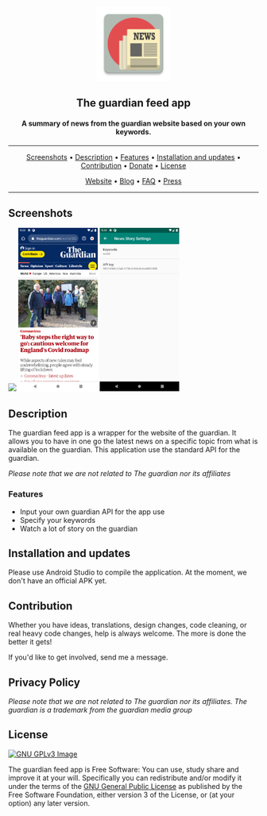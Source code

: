 <p align="center"><img src="app/src/main/res/mipmap-xxhdpi/ic_launcher.png" width="150"></p> 
<h2 align="center"><b>The guardian feed app</b></h2>
<h4 align="center">A summary of news from the guardian website based on your own keywords.</h4>


<hr>
<p align="center"><a href="#screenshots">Screenshots</a> &bull; <a href="#description">Description</a> &bull; <a href="#features">Features</a> &bull; <a href="#installation-and-updates">Installation and updates</a> &bull; <a href="#contribution">Contribution</a> &bull; <a href="#donate">Donate</a> &bull; <a href="#license">License</a></p>
<p align="center"><a href="https://newpipe.net">Website</a> &bull; <a href="https://newpipe.net/blog/">Blog</a> &bull; <a href="https://newpipe.net/FAQ/">FAQ</a> &bull; <a href="https://newpipe.net/press/">Press</a></p>
<hr>

## Screenshots

[<img src="screenshots/Screenshot_16140197151.png" width=160>](screenshots/Screenshot_16140197151.png)
[<img src="screenshots/Screenshot_1614019767.png" width=160>](screenshots/Screenshot_1614019767.png)
[<img src="screenshots/Screenshot_1614019783.png" width=160>](screenshots/Screenshot_1614019783.png)

## Description

The guardian feed app is a wrapper for the website of the guardian. It allows you to have in one go the latest news on a specific topic from what is available on the guardian.
This application use the standard API for the guardian.

*Please note that we are not related to The guardian nor its affiliates*

### Features

* Input your own guardian API for the app use
* Specify your keywords
* Watch a lot of story on the guardian

## Installation and updates
Please use Android Studio to compile the application.
At the moment, we don't have an official APK yet.

## Contribution
Whether you have ideas, translations, design changes, code cleaning, or real heavy code changes, help is always welcome.
The more is done the better it gets!

If you'd like to get involved, send me a message.

## Privacy Policy

*Please note that we are not related to The guardian nor its affiliates.*
*The guardian is a trademark from the guardian media group*

## License
[![GNU GPLv3 Image](https://www.gnu.org/graphics/gplv3-127x51.png)](http://www.gnu.org/licenses/gpl-3.0.en.html)  

The guardian feed app is Free Software: You can use, study share and improve it at your
will. Specifically you can redistribute and/or modify it under the terms of the
[GNU General Public License](https://www.gnu.org/licenses/gpl.html) as
published by the Free Software Foundation, either version 3 of the License, or
(at your option) any later version.  
